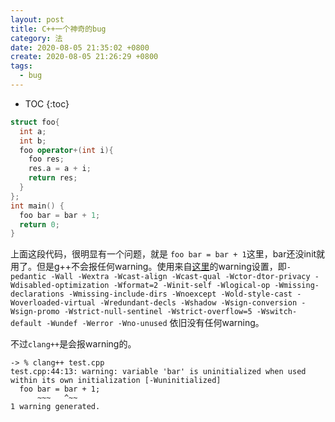 ```yaml
---
layout: post
title: C++一个神奇的bug
category: 法
date: 2020-08-05 21:35:02 +0800
create: 2020-08-05 21:26:29 +0800
tags: 
  - bug
---
```


- TOC
{:toc}

```cpp
struct foo{
  int a;
  int b;
  foo operator+(int i){
    foo res;
    res.a = a + i;
    return res;
  }
};
int main() {
  foo bar = bar + 1;
  return 0;
}
```

上面这段代码，很明显有一个问题，就是 `foo bar = bar + 1`这里，bar还没init就用了。但是g++不会报任何warning。使用来自[这里](https://stackoverflow.com/a/9862800)的warning设置，即`-pedantic -Wall -Wextra -Wcast-align -Wcast-qual -Wctor-dtor-privacy -Wdisabled-optimization -Wformat=2 -Winit-self -Wlogical-op -Wmissing-declarations -Wmissing-include-dirs -Wnoexcept -Wold-style-cast -Woverloaded-virtual -Wredundant-decls -Wshadow -Wsign-conversion -Wsign-promo -Wstrict-null-sentinel -Wstrict-overflow=5 -Wswitch-default -Wundef -Werror -Wno-unused` 依旧没有任何warning。

不过`clang++`是会报warning的。

```
-> % clang++ test.cpp
test.cpp:44:13: warning: variable 'bar' is uninitialized when used within its own initialization [-Wuninitialized]
  foo bar = bar + 1;
      ~~~   ^~~
1 warning generated.
```